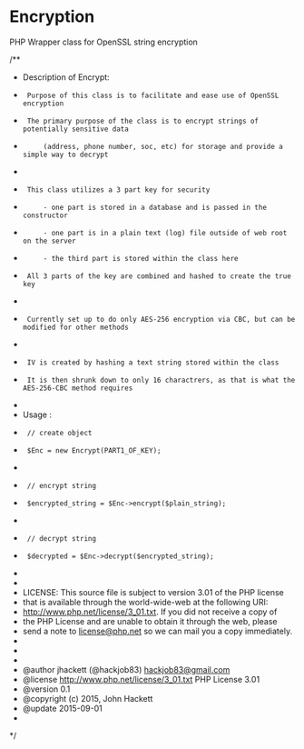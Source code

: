 # Encryption
PHP Wrapper class for OpenSSL string encryption


/**
 * Description of Encrypt:
 *      Purpose of this class is to facilitate and ease use of OpenSSL encryption
 *      The primary purpose of the class is to encrypt strings of potentially sensitive data 
 *          (address, phone number, soc, etc) for storage and provide a simple way to decrypt
 * 
 *      This class utilizes a 3 part key for security
 *          - one part is stored in a database and is passed in the constructor
 *          - one part is in a plain text (log) file outside of web root on the server
 *          - the third part is stored within the class here
 *      All 3 parts of the key are combined and hashed to create the true key
 * 
 *      Currently set up to do only AES-256 encryption via CBC, but can be modified for other methods
 * 
 *      IV is created by hashing a text string stored within the class
 *      It is then shrunk down to only 16 charactrers, as that is what the AES-256-CBC method requires
 * 
 * Usage :
 *      // create object
 *      $Enc = new Encrypt(PART1_OF_KEY);
 * 
 *      // encrypt string
 *      $encrypted_string = $Enc->encrypt($plain_string);
 * 
 *      // decrypt string
 *      $decrypted = $Enc->decrypt($encrypted_string);
 *      
 * 
 * LICENSE: This source file is subject to version 3.01 of the PHP license
 * that is available through the world-wide-web at the following URI:
 * http://www.php.net/license/3_01.txt.  If you did not receive a copy of
 * the PHP License and are unable to obtain it through the web, please
 * send a note to license@php.net so we can mail you a copy immediately.
 * 
 * 
 *
 * @author      jhackett (@hackjob83) <hackjob83@gmail.com>
 * @license     http://www.php.net/license/3_01.txt  PHP License 3.01
 * @version     0.1
 * @copyright   (c) 2015, John Hackett
 * @update      2015-09-01
 * 
 */
